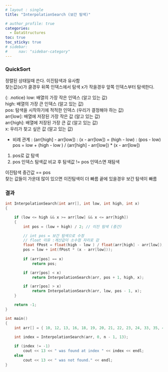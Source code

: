 ```yaml
---
# layout : single
title: "InterpolationSearch (보간 탐색)"

# author_profile: true
categories:
  - DataStructures
toc: true
toc_sticky: true
# sidebar:
#     nav: "sidebar-category"
---
```


### QuickSort 

<!-- <hr/> -->
정렬된 상태일때 쓴다. 이진탐색과 유사함   
찾는값(x)가 클경우 뒤쪽 인덱스에서 탐색 x가 작을경우 앞쪽 인덱스부터 탐색한다.    

{: .notice}
low: 배열의 가장 작은 인덱스 (알고 있는 값)   
high: 배열의 가장 큰 인덱스 (알고 있는 값)   
pos: 탐색을 시작하기에 적적한 인덱스 (우리가 결정해야 하는 값)   
arr[low]: 배열에 저장된 가장 작은 값 (알고 있는 값)   
arr[high]: 배열에 저장된 가장 큰 값 (알고 있는 값)   
x: 우리가 찾고 싶은 값 (알고 있는 값)   

- 비례 관계 : (arr[high] - arr[low]) : (x - arr[low]) = (high - low) : (pos - low) 
 pos = low + (high - low ) / (arr[high] - arr[low]) * (x - arr[low]) 

1. pos로 값 탐색   
2. pos 인덱스 탐색값 비교 후 탐색값 != pos 인덱스면 재탐색   

이진탐색 중간값 == pos   
찾는 값들이 가운데 많이 있으면 이진탐색이 더 빠름 끝에 있을경우 보간 탐색이 빠름

### 결과 

```cpp
int InterpolationSearch(int arr[], int low, int high, int x)
{

	if (low <= high && x >= arr[low] && x <= arr[high])
	{
		int pos = (low + high) / 2; // 이진 탐색 (중간)

		// int pos = 보간 탐색으로 수정
		// float 이유 :계산값이 소수점 자리로 감  
		float fPost = float(high - low ) / float(arr[high] - arr[low]);
		pos = low + int(fPost * (x - arr[low]));
		
		if (arr[pos] == x)
			return pos;

		if (arr[pos] < x)
			return InterpolationSearch(arr, pos + 1, high, x);

		if (arr[pos] > x)
			return InterpolationSearch(arr, low, pos - 1, x);
	}

	return -1;
}

int main()
{
	int arr[] = { 10, 12, 13, 16, 18, 19, 20, 21, 22, 23, 24, 33, 35, 42, 47 };
	
	int index = InterpolationSearch(arr, 0, n - 1, 13);

	if (index != -1)
		cout << 13 << " was found at index " << index << endl;
	else
		cout << 13 << " was not found." << endl;
}
```
